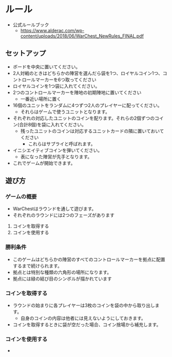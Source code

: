 # ルール

- 公式ルールブック
  - https://www.alderac.com/wp-content/uploads/2018/06/WarChest_NewRules_FINAL.pdf

## セットアップ
- ボードを中央に置いてください。
- 2人対戦のときはどちらかの陣営を選んだら袋を1つ、ロイヤルコイン1つ、コントロールマーカーを6つ取ってください
- ロイヤルコインを1つ袋に入れてください。
- 2つのコントロールマーカーを陣地の初期陣地に置いてください
  - 一番近い場所に置く
- 16個のユニットをランダムに4つずつ2人のプレイヤーに配ってください。
  - それらはゲームで使うユニットとなります。
- それぞれの対応したユニットのコインを配ります。それらの2個ずつのコイン(合計8個)を袋に入れてください。
  - 残ったユニットのコインは対応するユニットカードの隣に置いておいてください
    - これらはサプライと呼ばれます。
- イニシエイティブコインを弾いてください。
  - 表になった陣営が先手となります。
- これでゲームが開始できます。

## 遊び方
### ゲームの概要
- WarChestはラウンドを通して遊びます。
- それぞれのラウンドには2つのフェーズがあります

1. コインを取得する
2. コインを使用する

### 勝利条件
- このゲームはどちらかの陣営のすべてのコントロールマーカーを拠点に配置するまで続けられます。
- 拠点とは特別な種類の六角形の場所になります。
- 拠点には緑の結び目のシンボルが描かれています

### コインを取得する
- ラウンドの始まりに各プレイヤーは3枚のコインを袋の中から取り出します。
  - 自身のコインの内容は他者には見えないようにしておきます。
- コインを取得するときに袋が空だった場合、コイン捨場から補充します。

### コインを使用する
-
